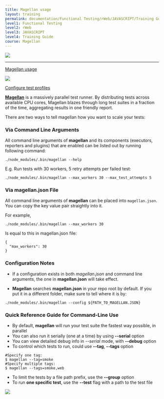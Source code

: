 ```yaml
---
title: Magellan usage
layout: training
permalink: documentation/Functional Testing/rWeb/JAVASCRIPT/Training Guide/Magellan/Magellan usage
level1: Functional Testing
level2: rWeb
level3: JAVASCRIPT
level4: Training Guide
course: Magellan
---
```

<div class="sidebar">
<div class="training-doc-link">
<div class ="training-doc-link-left">
<img class="training-doc-link-left__img" src="{{site.baseurl}}/images/training/actived.png" srcset="{{site.baseurl}}/images/training/actived%402x.png 2x, {{site.baseurl}}/images/training/actived%403x.png 3x" /><hr class="training-doc-link-left__hr training-doc-link-left__hr-pending" /></div>
<p class="training-doc-link__text">
<a class="training-doc-link__text-current" href="./Magellan usage">Magellan usage</a></p>
</div>
<div class="training-doc-link">
<div class ="training-doc-link-left">
<img class="training-doc-link-left__img" src="{{site.baseurl}}/images/training/unread.png" srcset="{{site.baseurl}}/images/training/unread%402x.png 2x, {{site.baseurl}}/images/training/unread%403x.png 3x" /></div>
<p class="training-doc-link__text">
<a class="training-doc-link__text-pending" href="./Configure test profiles">Configure test profiles</a></p>
</div>
</div>
<div class="training-doc-nav-btn">
</div>
<div class="training-content markdown">
<p><a href="https://github.com/TestArmada/magellan"><strong>Magellan</strong></a> is a massively parallel test runner. By distributing tests across available CPU cores, Magellan blazes through long test suites in a fraction of the time, aggregating results in one friendly report.</p>
<p>There are two ways to tell magellan how you want to scale your tests:</p>
<h3>Via Command Line Arguments</h3>
<p>All command line arguments of <strong>magellan</strong> and its components (executors, reporters and plugins) that are enabled can be listed out by running following command:</p>
<pre><code class="language-bash">./node_modules/.bin/magellan --help
</code></pre>
<p>E.g. Run tests with 30 workers, 5 retry attempts per failed test:</p>
<pre><code class="language-bash">./node_modules/.bin/magellan --max_workers 30 --max_test_attempts 5
</code></pre>
<h3>Via magellan.json File</h3>
<p>All command line arguments of <strong>magellan</strong> can be placed into <code>magellan.json</code>. You can copy the key value pair straightly into it.</p>
<p>For example,</p>
<pre><code class="language-bash">./node_modules/.bin/magellan --max_workers 30
</code></pre>
<p>Is equal to this in magellan.json file:</p>
<pre><code class="language-bash">{
  &quot;max_workers&quot;: 30
}
</code></pre>
<h3>Configuration Notes</h3>
<ul>
<li><p>If a configuration exists in both  <em>magellan.json</em>  and command line arguments, the one in  <strong>magellan.json</strong>  will take effect.</p></li>
<li><p><strong>Magellan</strong> searches <strong>magellan.json</strong> in your repo root by default. If you put it in a different folder, make sure to tell where it is by:</p></li>
</ul>
<pre><code class="language-bash">./node_modules/.bin/magellan --config ${PATH_TO_MAGELLAN.JSON}
</code></pre>
<h3>Quick Reference Guide for Command-Line Use</h3>
<ul>
<li>By default,  <strong>magellan</strong> will run your test suite the fastest way possible, in parallel</li>
<li>You can also run it serially (one at a time) by using <strong>--serial</strong> option</li>
<li>You can view detailed debug info in <em>--serial</em> mode, with <strong>--debug</strong> option</li>
<li>To control which tests to run, could use <strong>--tag</strong>, <strong>--tags</strong> option</li>
</ul>
<pre><code class="language-bash">#Specify one tag:
$ magellan --tag=smoke
#Specify multiple tags:
$ magellan --tags=smoke,web
</code></pre>
<ul>
<li>To limit the tests by a file path prefix, use the <strong>--group</strong> option</li>
<li>To run <strong>one specific test</strong>, use the <strong>--test</strong> flag with a path to the test file</li>
</ul>
</div>
<div class="training-doc-nav-btn">
<a href="./Configure test profiles"><img src="{{site.baseurl}}/images/training/btn-right.png" srcset="{{site.baseurl}}/images/training/btn-right%402x.png 2x, {{site.baseurl}}/images/training/btn-right%403x.png 3x" /></a>
</div>
